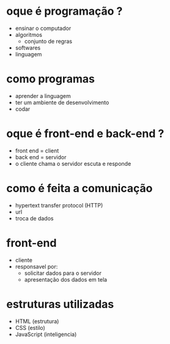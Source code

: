 # oque é programação ?
- ensinar o computador 
- algoritmos
  - conjunto de regras 
- softwares
- linguagem 

# como programas 
- aprender a linguagem 
- ter um ambiente de desenvolvimento
- codar

# oque é front-end e back-end ?
- front end = client 
- back end = servidor
- o cliente chama o servidor escuta e responde 

# como é feita a comunicação
- hypertext transfer protocol (HTTP)
- url
- troca de dados

# front-end
- cliente
- responsavel por:
  - solicitar dados para o servidor
  - apresentação dos dados em tela 

# estruturas utilizadas
- HTML (estrutura)
- CSS (estilo)
- JavaScript (inteligencia)

